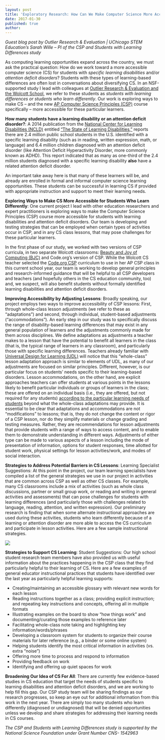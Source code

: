 ```yaml
---
layout: post
title: 'Exploratory Research: How Can We Make Computer Science More Accessible for Students Who Learn Differently? '
date: 2017-01-30
published: true
author:
---
```


*Guest blog post by Outlier Research & Evaluation | UChicago STEM Education’s Sarah Wille – PI of the CSP and Students with Learning Differences study*

As computing learning opportunities expand across the country, we must ask the practical question: How do we work toward a more accessible computer science (CS) for students with *specific learning disabilities* and/or *attention deficit disorders*? Students with these types of learning-based differences are often lost in conversations about diversifying CS. In an NSF-supported study I lead with colleagues at [Outlier Research & Evaluation and the Wolcott School](http://stemforall2016.videohall.com/presentations/677), we refer to these students as *students with learning differences or students who learn differently*. Our work is exploring ways to make CS – and the new [AP Computer Science Principles (CSP)](https://advancesinap.collegeboard.org/stem/computer-science-principles) course specifically – more accessible for these particular learners.

**How many students have a learning disability or an attention deficit disorder?**: A 2014 publication from the [National Center for Learning Disabilities (NCLD)](http://www.ncld.org/)  entitled [“The State of Learning Disabilities,”](http://www.ncld.org/wp-content/uploads/2014/11/2014-State-of-LD.pdf) reports there are 2.4 million public school students in the U.S. identified with a specific learning disability (such as in reading, written expression, math, or language) and 6.4 million children diagnosed with an attention deficit disorder (like Attention Deficit Hyperactivity Disorder, more commonly known as ADHD). This report indicated that as many as one-third of the 2.4 million students diagnosed with a specific learning disability **also** have a related attention deficit disorder.

An important take away here is that many of these learners will be, and already are enrolled in formal and informal computer science learning opportunities. These students can be successful in learning CS if provided with appropriate instruction and support to meet their learning needs.

**Exploring Ways to Make CS More Accessible for Students Who Learn Differently**: One current project I lead with other education researchers and expert practitioners is exploring ways to make the Computer Science Principles (CSP) course more accessible for students with learning disabilities and attention deficit disorders. Our team is developing and testing strategies that can be employed when certain types of activities occur in CSP, and in any CS class lessons, that may pose challenges for these particular learners.

In the first phase of our study, we worked with two versions of CSP curricula, in two separate Wolcott classrooms: [Beauty and Joy of Computing (BJC)](http://bjc.edc.org/bjc-r/course/bjc4nyc_teacher.html) and Code.org’s version of CSP. While the Wolcott CS teacher selected the [Code.org CSP](https://code.org/educate/csp) curriculum to use in her AP CSP class in this current school year, our team is working to develop general principles and research-informed guidance that will be helpful to all CSP developers and teachers (and hopefully others in the CS education community, too) and, we suspect, will also benefit students without formally identified learning disabilities and attention deficit disorders.  

**Improving Accessibility by Adjusting Lessons**: Broadly speaking, our project employs two ways to improve accessibility of CSP lessons: First, through whole-class lesson adjustments (we refer to these as “adaptations”) and second, through individual, student-based adjustments (“accommodations”). An early step in our study was to specifically discuss the range of disability-based learning differences that may exist in any general population of learners and the adjustments commonly made for them across disciplines. We define adaptations as adjustments a teacher makes to a lesson that have the potential to benefit all learners in the class (that is, the typical range of learners in any classroom), and particularly those with specific learning differences. Teachers already familiar with [Universal Design for Learning (UDL)](http://www.udlcenter.org/) will notice that this “whole-class” lesson adaptation approach is similar to elements of UDL, as many of our adjustments are focused on similar principles. Different, however, is our particular focus on students’ needs specific to their learning-based disorders. Lesson accommodations, on the other hand, are explicit approaches teachers can offer students at various points in the lessons likely to benefit particular individuals or groups of learners in the class; these are offered on an individual basis (i.e., they are offered, but not required for any students) [according to the particular learning needs of students](https://www.understood.org/en/school-learning/partnering-with-childs-school/instructional-strategies/classroom-accommodations-to-help-students-with-learning-and-attention-issues) beyond what the whole-class adaptations may provide. It is essential to be clear that adaptations and accommodations are not “modifications” to lessons; that is, they do not change the content or rigor of a CSP lesson, nor do they simplify materials or change grading and testing measures. Rather, they are recommendations for lesson adjustments that provide students with a range of ways to access content, and to enable them to demonstrate understanding in different ways.
Adjustments of either type can be made to various aspects of a lesson including the mode of presentation of information, options for student responses, time allotted for student work, physical settings for lesson activities/work, and modes of social interaction.

**Strategies to Address Potential Barriers in CS Lessons**: Learning Specialist Suggestions: At this point in the project, our team learning specialists have compiled a list of the general strategies we use in our project in activities that are common across CSP as well as other CS classes. For example, many CS classrooms include a mix of activities (such as whole class discussions, partner or small group work, or reading and writing in general activities and assessments) that can pose challenges for students with learning differences (and particularly those with challenges related to language, reading, attention, and written expression). Our preliminary research is finding that when some alternate instructional approaches are used during these activities, students who learn differently because of a learning or attention disorder are more able to access the CS curriculum and participate in lesson activities. Here are a few sample instructional strategies.

![](public/images/blog/2017-01-30-making-cs-accessible-a901f.png)

**Strategies to Support CS Learning**: Student Suggestions: Our high school student research team members have also provided us with useful information about the practices happening in the CSP class that they find particularly helpful to their learning of CS. Here are a few examples of general educator instructional practices that students have identified over the last year as particularly helpful learning supports:

* Creating/maintaining an accessible glossary with relevant new words for each lesson
* Reading instructions together as a class; providing explicit instruction; and repeating key instructions and concepts, offering all in multiple formats
* Illustrating examples on the board to show “how things work” and documenting/curating those examples to reference later
* Facilitating whole-class note taking and highlighting key information/words/phrases
* Developing a classroom system for students to organize their course materials for later reference (e.g., a binder or some online system)
* Helping students identify the most critical information in activities (vs. extra “noise”)
* Offering more time to process and respond to information
* Providing feedback on work
* Identifying and offering up quiet spaces for work

**Broadening Our Idea of CS For All**: There are currently few evidence-based studies in CS education that target the needs of students specific to learning disabilities and attention deficit disorders, and we are working to help fill this gap. Our CSP study team will be sharing findings as our research progresses, so keep an eye out for additional information from this work in the next year. There are simply too many students who learn differently (diagnosed or undiagnosed) that will be denied opportunities unless we develop and share strategies for addressing their learning needs in CS courses.

*The CSP and Students with Learning Differences study is supported by the National Science Foundation under Grant Number CNS- 1542963*
